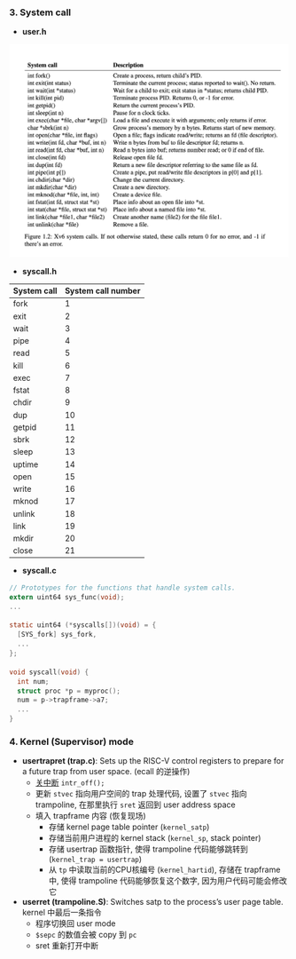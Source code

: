 ### 3. System call

- **user.h**

![syscalls](./img.assets/syscalls.png)

- **syscall.h**

| System call | System call number |
| ----------- | ------------------ |
| fork        | 1                  |
| exit        | 2                  |
| wait        | 3                  |
| pipe        | 4                  |
| read        | 5                  |
| kill        | 6                  |
| exec        | 7                  |
| fstat       | 8                  |
| chdir       | 9                  |
| dup         | 10                 |
| getpid      | 11                 |
| sbrk        | 12                 |
| sleep       | 13                 |
| uptime      | 14                 |
| open        | 15                 |
| write       | 16                 |
| mknod       | 17                 |
| unlink      | 18                 |
| link        | 19                 |
| mkdir       | 20                 |
| close       | 21                 |

- **syscall.c**

```c
// Prototypes for the functions that handle system calls.
extern uint64 sys_func(void);
...

static uint64 (*syscalls[])(void) = {
  [SYS_fork] sys_fork,
  ...
};

void syscall(void) {
  int num;
  struct proc *p = myproc();
  num = p->trapframe->a7;
  ...
}
```

### 4. Kernel (Supervisor) mode

- **usertrapret (trap.c)**: Sets up the RISC-V control registers to prepare for a future trap from user space. (ecall 的逆操作)
    - [关中断](https://developer.aliyun.com/article/289082#:~:text=%E5%85%B3%E4%B8%AD%E6%96%AD%E5%B0%B1%E6%98%AF%E4%B8%BA%E4%BA%86%E8%AE%A9,%E5%86%8D%E7%9B%B8%E5%BA%94%E5%85%B6%E4%BB%96%E7%9A%84%E8%AF%B7%E6%B1%82%E3%80%82) `intr_off();`
    - 更新 `stvec` 指向用户空间的 trap 处理代码, 设置了 `stvec` 指向 trampoline, 在那里执行 `sret` 返回到 user address space
    - 填入 trapframe 内容 (恢复现场)
        - 存储 kernel page table pointer (`kernel_satp`)
        - 存储当前用户进程的 kernel stack (`kernel_sp`, stack pointer)
        - 存储 usertrap 函数指针, 使得 trampoline 代码能够跳转到 (`kernel_trap = usertrap`)
        - 从 `tp` 中读取当前的CPU核编号 (`kernel_hartid`), 存储在 trapframe 中, 使得 trampoline 代码能够恢复这个数字, 因为用户代码可能会修改它
- **userret (trampoline.S)**: Switches satp to the process’s user page table. kernel 中最后一条指令
    - 程序切换回 user mode
    - `$sepc` 的数值会被 copy 到 `pc`
    - sret 重新打开中断
